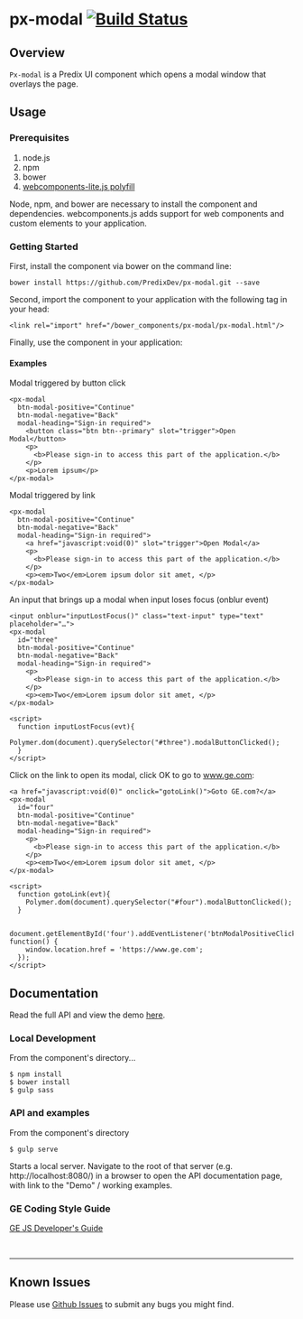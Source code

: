 # px-modal [![Build Status](https://travis-ci.org/PredixDev/px-modal.svg?branch=master)](https://travis-ci.org/PredixDev/px-modal)

## Overview

`Px-modal` is a Predix UI component which opens a modal window that overlays the page.

## Usage

### Prerequisites
1. node.js
2. npm
3. bower
4. [webcomponents-lite.js polyfill](https://github.com/webcomponents/webcomponentsjs)

Node, npm, and bower are necessary to install the component and dependencies. webcomponents.js adds support for web components and custom elements to your application.

### Getting Started

First, install the component via bower on the command line:

```
bower install https://github.com/PredixDev/px-modal.git --save
```

Second, import the component to your application with the following tag in your head:

```
<link rel="import" href="/bower_components/px-modal/px-modal.html"/>
```

Finally, use the component in your application:

#### Examples

Modal triggered by button click
```
<px-modal
  btn-modal-positive="Continue"
  btn-modal-negative="Back"
  modal-heading="Sign-in required">
    <button class="btn btn--primary" slot="trigger">Open Modal</button>
    <p>
      <b>Please sign-in to access this part of the application.</b>
    </p>
    <p>Lorem ipsum</p>
</px-modal>
```

Modal triggered by link
```
<px-modal
  btn-modal-positive="Continue"
  btn-modal-negative="Back"
  modal-heading="Sign-in required">
    <a href="javascript:void(0)" slot="trigger">Open Modal</a>
    <p>
      <b>Please sign-in to access this part of the application.</b>
    </p>
    <p><em>Two</em>Lorem ipsum dolor sit amet, </p>
</px-modal>
```

An input that brings up a modal when input loses focus (onblur event)
```
<input onblur="inputLostFocus()" class="text-input" type="text" placeholder="…">
<px-modal
  id="three"
  btn-modal-positive="Continue"
  btn-modal-negative="Back"
  modal-heading="Sign-in required">
    <p>
      <b>Please sign-in to access this part of the application.</b>
    </p>
    <p><em>Two</em>Lorem ipsum dolor sit amet, </p>
</px-modal>

<script>
  function inputLostFocus(evt){
    Polymer.dom(document).querySelector("#three").modalButtonClicked();
  }
</script>
```

Click on the link to open its modal, click OK to go to www.ge.com:
```
<a href="javascript:void(0)" onclick="gotoLink()">Goto GE.com?</a>
<px-modal
  id="four"
  btn-modal-positive="Continue"
  btn-modal-negative="Back"
  modal-heading="Sign-in required">
    <p>
      <b>Please sign-in to access this part of the application.</b>
    </p>
    <p><em>Two</em>Lorem ipsum dolor sit amet, </p>
</px-modal>

<script>
  function gotoLink(evt){
    Polymer.dom(document).querySelector("#four").modalButtonClicked();
  }

  document.getElementById('four').addEventListener('btnModalPositiveClicked', function() {
    window.location.href = 'https://www.ge.com';
  });
</script>
```

## Documentation

Read the full API and view the demo [here](https://predixdev.github.io/px-modal).

### Local Development
From the component's directory...

```
$ npm install
$ bower install
$ gulp sass
```

### API and examples

From the component's directory

```
$ gulp serve
```

Starts a local server. Navigate to the root of that server (e.g. http://localhost:8080/) in a browser to open the API documentation page, with link to the "Demo" / working examples.


### GE Coding Style Guide
[GE JS Developer's Guide](https://github.com/GeneralElectric/javascript)

<br />
<hr />

## Known Issues

Please use [Github Issues](https://github.com/PredixDev/px-modal/issues) to submit any bugs you might find.
